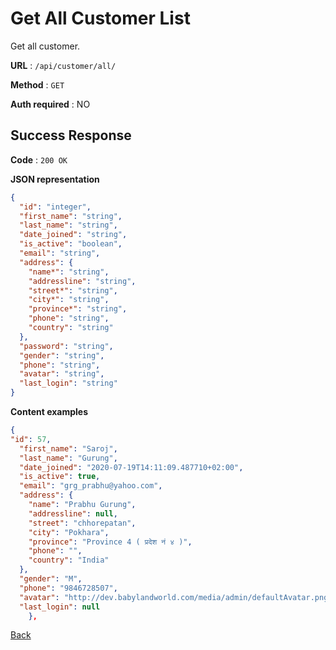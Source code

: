 # Get All Customer List

Get all customer.

**URL** : `/api/customer/all/`

**Method** : `GET`

**Auth required** : NO

## Success Response

**Code** : `200 OK`

**JSON representation**

```json
{
  "id": "integer",
  "first_name": "string",
  "last_name": "string",
  "date_joined": "string",
  "is_active": "boolean",
  "email": "string",
  "address": {
    "name*": "string",
    "addressline": "string",
    "street*": "string",
    "city*": "string",
    "province*": "string",
    "phone": "string",
    "country": "string"
  },
  "password": "string",
  "gender": "string",
  "phone": "string",
  "avatar": "string",
  "last_login": "string"
}
```

**Content examples**

```json
{
"id": 57,
  "first_name": "Saroj",
  "last_name": "Gurung",
  "date_joined": "2020-07-19T14:11:09.487710+02:00",
  "is_active": true,
  "email": "grg_prabhu@yahoo.com",
  "address": {
    "name": "Prabhu Gurung",
    "addressline": null,
    "street": "chhorepatan",
    "city": "Pokhara",
    "province": "Province 4 ( प्रदेश नं ४ )",
    "phone": "",
    "country": "India"
  },
  "gender": "M",
  "phone": "9846728507",
  "avatar": "http://dev.babylandworld.com/media/admin/defaultAvatar.png",
  "last_login": null
    },
```

[Back](../README.md)
